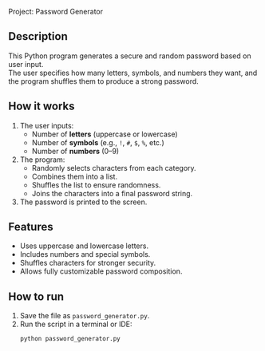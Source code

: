Project: Password Generator

## Description
This Python program generates a secure and random password based on user input.  
The user specifies how many letters, symbols, and numbers they want, and the program shuffles them to produce a strong password.

## How it works
1. The user inputs:
   - Number of **letters** (uppercase or lowercase)
   - Number of **symbols** (e.g., `!`, `#`, `$`, `%`, etc.)
   - Number of **numbers** (0–9)
2. The program:
   - Randomly selects characters from each category.
   - Combines them into a list.
   - Shuffles the list to ensure randomness.
   - Joins the characters into a final password string.
3. The password is printed to the screen.

## Features
- Uses uppercase and lowercase letters.
- Includes numbers and special symbols.
- Shuffles characters for stronger security.
- Allows fully customizable password composition.

## How to run
1. Save the file as `password_generator.py`.
2. Run the script in a terminal or IDE:
   ```bash
   python password_generator.py